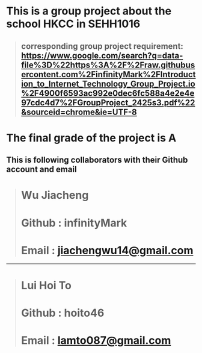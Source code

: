# This is a group project about the school HKCC in SEHH1016
> ## corresponding group project requirement: https://www.google.com/search?q=data-file%3D%22https%3A%2F%2Fraw.githubusercontent.com%2FinfinityMark%2FIntroduction_to_Internet_Technology_Group_Project.io%2F4900f6593ac992e0dec6fc588a4e2e4e97cdc4d7%2FGroupProject_2425s3.pdf%22&sourceid=chrome&ie=UTF-8

# The final grade of the project is A


## This is following collaborators with their Github account and email


> # Wu Jiacheng
> # Github : infinityMark
> # Email : jiachengwu14@gmail.com

---

> # Lui Hoi To
> # Github : hoito46
> # Email : lamto087@gmail.com

